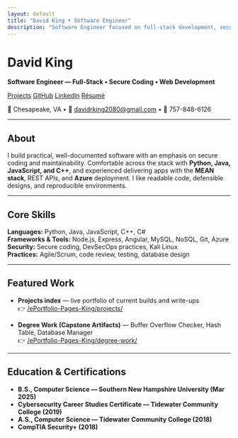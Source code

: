 ```yaml
---
layout: default
title: "David King • Software Engineer"
description: "Software Engineer focused on full-stack development, secure coding, and clean, reproducible builds."
---
```


# David King

**Software Engineer — Full-Stack • Secure Coding • Web Development**

<p>
  <a class="button--ghost" href="/ePortfolio-Pages-King/projects/">Projects</a>
  <a class="button--ghost" href="https://github.com/davidrking2080">GitHub</a>
  <a class="button--ghost" href="https://www.linkedin.com/in/david-king-8658b1358/">LinkedIn</a>
  <a class="button--ghost" href="/ePortfolio-Pages-King/resume.pdf">Résumé</a>
</p>

📍 Chesapeake, VA • 📧 davidrking2080@gmail.com • 📱 757-848-6126

---

## About
I build practical, well-documented software with an emphasis on secure coding and maintainability. Comfortable across the stack with **Python, Java, JavaScript, and C++**, and experienced delivering apps with the **MEAN stack**, REST APIs, and **Azure** deployment. I like readable code, defensible designs, and reproducible environments.

---

## Core Skills
**Languages:** Python, Java, JavaScript, C++, C#  
**Frameworks & Tools:** Node.js, Express, Angular, MySQL, NoSQL, Git, Azure  
**Security:** Secure coding, DevSecOps practices, Kali Linux  
**Practices:** Agile/Scrum, code review, testing, database design

---

## Featured Work
- **Projects index** — live portfolio of current builds and write-ups  
  👉 [/ePortfolio-Pages-King/projects/](/ePortfolio-Pages-King/projects/)

- **Degree Work (Capstone Artifacts)** — Buffer Overflow Checker, Hash Table, Database Manager  
  👉 [/ePortfolio-Pages-King/degree-work/](/ePortfolio-Pages-King/degree-work/)

---

## Education & Certifications
- **B.S., Computer Science — Southern New Hampshire University (Mar 2025)**
- **Cybersecurity Career Studies Certificate — Tidewater Community College (2019)**
- **A.S., Computer Science — Tidewater Community College (2018)**
- **CompTIA Security+ (2018)**

